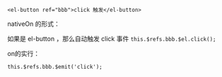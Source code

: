 ```
<el-button ref="bbb">click 触发</el-button>
```

nativeOn 的形式：

如果是 el-button ，那么自动触发 click 事件 `this.$refs.bbb.$el.click();`

on的实行：

`this.$refs.bbb.$emit('click');`









